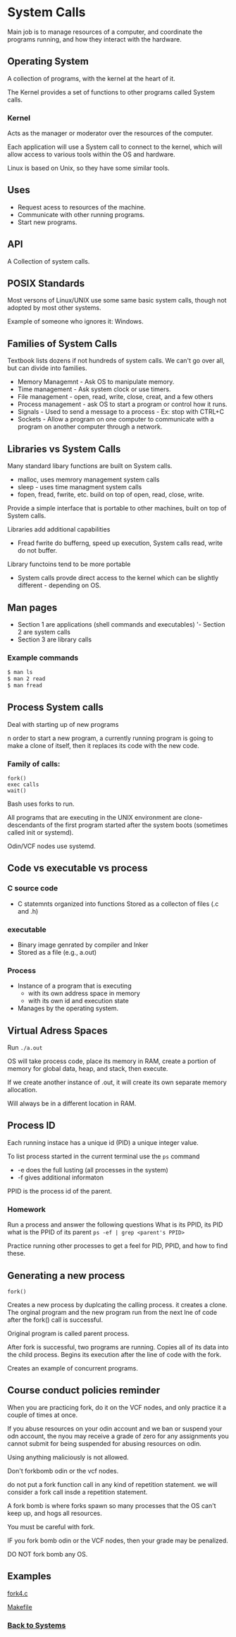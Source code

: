 # System Calls

Main job is to manage resources of a computer, and coordinate the programs running,
 and how they interact with the hardware.



## Operating System

A collection of programs, with the kernel at the heart of it.

The Kernel provides a set of functions to other programs called System calls.


### Kernel
Acts as the manager or moderator over the resources of the computer.

Each application will use a System call to connect to the kernel,
which will allow access to various tools within the OS and hardware.

Linux is based on Unix, so they have some similar tools.


## Uses
 - Request acess to resources of the machine.
 -  Communicate with other running programs.
 - Start new programs.

## API
A Collection of system calls.

## POSIX Standards
Most versons of Linux/UNIX use some same basic system calls, though not adopted by most other systems.

Example of someone who ignores it: Windows.

## Families of System Calls
Textbook lists dozens if not hundreds of system calls. We can't go over all, but can divide into families.

 - Memory Managemnt - Ask OS to manipulate memory.
 - Time management - Ask system clock or use timers.
 - File management - open, read, write, close, creat, and a few others
 - Process management - ask OS to start a program or control how it runs.
 - Signals - Used to send a message to a process - Ex: stop with CTRL+C
 - Sockets - Allow a program on one computer to communicate with a program on another computer through a network.

## Libraries vs System Calls
Many standard libary functions are built on System calls.

 - malloc, uses memrory management system calls
 - sleep - uses time managment system calls
 - fopen, fread, fwrite, etc. build on top of open, read, close, write.

Provide a simple interface that is portable to other machines, built on top of System calls.

Libraries add additional capabilities
 - Fread fwrite do bufferng, speed up execution, System calls read, write do not buffer.

Library functoins tend to be more portable
 - System calls provde direct access to the kernel which can be slightly different - depending on OS.

## Man pages
 - Section 1 are applications (shell commands and executables)
'- Section 2 are system calls
 - Section 3 are library calls

### Example commands
```bash
$ man ls
$ man 2 read
$ man fread
```

## Process System calls
Deal with starting up of new programs

n order to start a new program, a currently running program is going to make a clone of itself, then
it replaces its code with the new code.

### Family of calls:
```
fork()
exec calls
wait()
```
Bash uses forks to run.

All programs that are executing in the UNIX environment are clone-descendants
 of the first program started after the system boots (sometimes called init or systemd).

Odin/VCF nodes use systemd.

## Code vs executable vs process

### C source code
 - C statemnts organized into functions
Stored as a collecton of files (.c and .h)

### executable
 - Binary image genrated by compiler and lnker
 - Stored as a file (e.g., a.out)

### Process
 - Instance of a program that is executing
    - with its own address space in memory
    - with its own id and execution state
 - Manages by the operating system.

## Virtual Adress Spaces

Run `./a.out`

OS will take process code, place its memory in RAM, create a portion of memory for global data, heap, and stack,
then execute.

If we create another instance of .out, it will create its own separate memory allocation.

Will always be in a different location in RAM.

## Process ID
 Each running instace has a unique id (PID) a unique integer value.

To list process started in the current terminal use the `ps` command

 - -e does the full lusting (all processes in the system)
 - -f gives additional informaton

PPID is the process id of the parent.

### Homework
Run a process and answer the following questions
What is its PPID, its PID
what is the PPID of its parent
`ps -ef | grep <parent's PPID>`

Practice running other processes to get a feel for PID, PPID, and how to find these.


## Generating a new process
`fork()`
 
Creates a new process by duplcating the calling process. it creates a clone.
The orginal program and the new program run from the next lne of code after the fork() call is successful.

Original program is called parent process.

After fork is successful, two programs are running. Copies all of its data into the child process.
 Begins its execution after the line of code with the fork.

Creates an example of concurrent programs.

## Course conduct policies reminder
When you are practicing fork, do it on the VCF nodes, and only practice it a couple of times at once.

If you abuse resources on your odin account and we ban or suspend your odn account, the nyou may receive a grade of zero for any assignments you cannot submit for being suspended for abusing resources on odin.

Using anything maliciously is not allowed.

Don't forkbomb odin or the vcf nodes.

do not put a fork function call in any kind of repetition statement.
 we will consider a fork call insde a repetition statement.

A fork bomb is where forks spawn so many processes that the OS can't keep up, and hogs all resources.

You must be careful with fork.

IF you fork bomb odin or the VCF nodes, then your grade may be penalized. 


DO NOT fork bomb any OS.

## Examples
 [fork4.c](%WEBPATH%/classes/cs1730/systems/calls/fork4_c)
 
 [Makefile](%WEBPATH%/classes/cs1730/systems/calls/Makefile)

### [Back to Systems](%WEBPATH%/classes/cs1730/systems/)